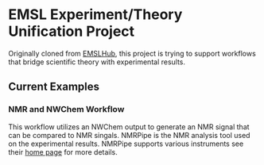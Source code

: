 # EMSL Experiment/Theory Unification Project

Originally cloned from [EMSLHub](https://emslhub.emsl.pnl.gov/tools/nmrtools),
this project is trying to support workflows that bridge scientific theory with
experimental results.

## Current Examples

### NMR and NWChem Workflow

This workflow utilizes an NWChem output to generate an NMR signal that can be
compared to NMR singals. NMRPipe is the NMR analysis tool used on the
experimental results. NMRPipe supports various instruments see their [home
page](http://spin.niddk.nih.gov/NMRPipe/) for more details.


